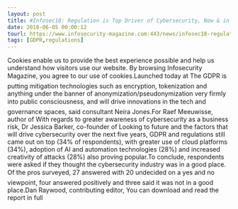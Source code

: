 ```yaml
---
layout: post
title: #Infosec18: Regulation is Top Driver of Cybersecurity, Now & in the Future
date: 2018-06-05 00:00:12
tourl: https://www.infosecurity-magazine.com:443/news/infosec18-regulations-top-driver/
tags: [GDPR,regulations]
---
```

Cookies enable us to provide the best experience possible and help us understand how visitors use our website. By browsing Infosecurity Magazine, you agree to our use of cookies.Launched today at The GDPR is putting mitigation technologies such as encryption, tokenization and anything under the banner of anonymization/pseudonymization very firmly into public consciousness, and will drive innovations in the tech and governance spaces, said consultant Neira Jones.For Raef Meeuwisse, author of With regards to greater awareness of cybersecurity as a business risk, Dr Jessica Barker, co-founder of Looking to future and the factors that will drive cybersecurity over the next five years, GDPR and regulations still came out on top (34% of respondents), with greater use of cloud platforms (34%), adoption of AI and automation technologies (28%) and increased creativity of attacks (28%) also proving popular.To conclude, respondents were asked if they thought the cybersecurity industry was in a good place. Of the pros surveyed, 27 answered with 20 undecided on a yes and no viewpoint, four answered positively and three said it was not in a good place.Dan Raywood, contributing editor, You can download and read the report in full 